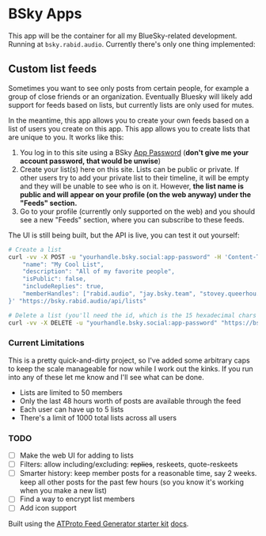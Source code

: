 # BSky Apps

This app will be the container for all my BlueSky-related development. Running at `bsky.rabid.audio`. Currently there's only one thing implemented:

## Custom list feeds

Sometimes you want to see only posts from certain people, for example a group of close friends
or an organization. Eventually Bluesky will likely add support for feeds based on lists, but
currently lists are only used for mutes.

In the meantime, this app allows you to create your own feeds based on a list of users you create on this app.
This app allows you to create lists that are unique to you. It works like this:

1. You log in to this site using a BSky [App Password](https://bsky.app/settings/app-passwords) (**don't give me your account password, that would be unwise**)
2. Create your list(s) here on this site. Lists can be public or private. If other users try to add your private list to their timeline, it will be empty and they will be unable to see who is on it. However, **the list name is public and will appear on your profile (on the web anyway) under the "Feeds" section.**
3. Go to your profile (currently only supported on the web) and you should see a new "Feeds" section, where you can subscribe to these feeds.

The UI is still being built, but the API is live, you can test it out yourself:

```bash
# Create a list
curl -vv -X POST -u "yourhandle.bsky.social:app-password" -H 'Content-Type: application/json' -d '{
    "name": "My Cool List",
    "description": "All of my favorite people",
    "isPublic": false,
    "includeReplies": true,
    "memberHandles": ["rabid.audio", "jay.bsky.team", "stovey.queerhou.se"]
}' "https://bsky.rabid.audio/api/lists"

# Delete a list (you'll need the id, which is the 15 hexadecimal chars at the end of the url)
curl -vv -X DELETE -u "yourhandle.bsky.social:app-password" "https://bsky.rabid.audio/api/lists/deadbeef0123456"
```

### Current Limitations

This is a pretty quick-and-dirty project, so I've added some arbitrary caps to keep the scale manageable
for now while I work out the kinks. If you run into any of these let me know and I'll see what can be done.

- Lists are limited to 50 members
- Only the last 48 hours worth of posts are available through the feed
- Each user can have up to 5 lists
- There's a limit of 1000 total lists across all users

### TODO

- [ ] Make the web UI for adding to lists
- [ ] Filters: allow including/excluding: ~~replies~~, reskeets, quote-reskeets
- [ ] Smarter history: keep member posts for a reasonable time, say 2 weeks. keep all other posts for the past few hours (so you know it's working when you make a new list)
- [ ] Find a way to encrypt list members
- [ ] Add icon support

Built using the [ATProto Feed Generator starter kit](https://github.com/bluesky-social/feed-generator) [docs](https://atproto.com/lexicons/app-bsky-feed).

